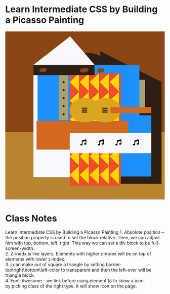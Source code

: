 # Learn Intermediate CSS by Building a Picasso Painting

<img src="Capture.PNG">

<h1>Class Notes</h1>
Learn intermediate CSS by Building a Picasso Painting 
1.	Absolute position – the position property is used to set the block relative. Then, we can adjust him with top, bottom, left, right.
This way we can set a div block to be full-screen-width.<br>
2.	Z-inedx is like layers. Elements with higher z-index will be on top of elements with lower z-index.<Br>
3.	I can make out of square a triangle by setting border-top\right\bottom\left-color to transparent and then the left-over will be triangle block.<br>
4.	Font-Awesome - we link before using element (i) to show a icon.<Br>
by picking class of the right type, it will show Icon on the page.
